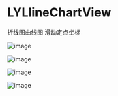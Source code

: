 # LYLIineChartView
折线图曲线图 滑动定点坐标

![image](https://github.com/PilotLee/LYLineChartView/raw/master/image1.png)

![image](https://github.com/PilotLee/LYLineChartView/raw/master/image1.png)

![image](https://github.com/PilotLee/LYLineChartView/raw/master/image1.png)

![image](https://github.com/PilotLee/LYLineChartView/raw/master/image1.png)


